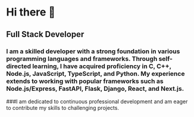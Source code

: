 # Hi there 👋
## Full Stack Developer

### I am a skilled developer with a strong foundation in various programming languages and frameworks. Through self-directed learning, I have acquired proficiency in C, C++, Node.js, JavaScript, TypeScript, and Python. My experience extends to working with popular frameworks such as Node.js/Express, FastAPI, Flask, Django, React, and Next.js.

###I am dedicated to continuous professional development and am eager to contribute my skills to challenging projects.

<!--
**deepakkahar007/deepakkahar007** is a ✨ _special_ ✨ repository because its `README.md` (this file) appears on your GitHub profile.

Here are some ideas to get you started:

- 🔭 I’m currently working on ...
- 🌱 I’m currently learning ...
- 👯 I’m looking to collaborate on ...
- 🤔 I’m looking for help with ...
- 💬 Ask me about ...
- 📫 How to reach me: ...
- 😄 Pronouns: ...
- ⚡ Fun fact: ...
-->
